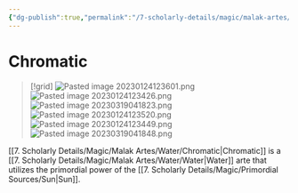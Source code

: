 ```yaml
---
{"dg-publish":true,"permalink":"/7-scholarly-details/magic/malak-artes/water/chromatic/"}
---
```


# Chromatic

>[!grid]
>![Pasted image 20230124123601.png](/img/user/x.%20Assets/Attachments/Pasted%20image%2020230124123601.png)
![Pasted image 20230124123426.png](/img/user/x.%20Assets/Attachments/Pasted%20image%2020230124123426.png)
![Pasted image 20230319041823.png](/img/user/x.%20Assets/Attachments/Pasted%20image%2020230319041823.png)
![Pasted image 20230124123520.png](/img/user/x.%20Assets/Attachments/Pasted%20image%2020230124123520.png)
![Pasted image 20230124123449.png](/img/user/x.%20Assets/Attachments/Pasted%20image%2020230124123449.png)
![Pasted image 20230319041848.png](/img/user/x.%20Assets/Attachments/Pasted%20image%2020230319041848.png)

[[7. Scholarly Details/Magic/Malak Artes/Water/Chromatic\|Chromatic]] is a [[7. Scholarly Details/Magic/Malak Artes/Water/Water\|Water]] arte that utilizes the primordial power of the [[7. Scholarly Details/Magic/Primordial Sources/Sun\|Sun]].